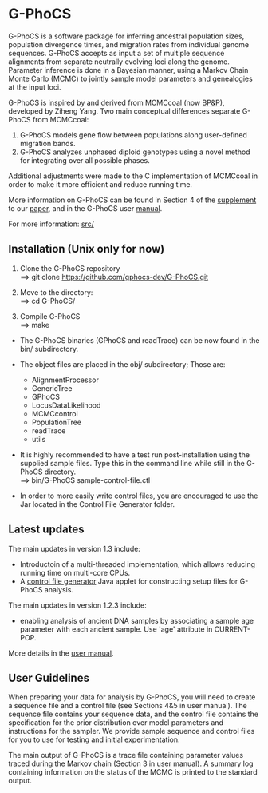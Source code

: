 G-PhoCS
=======

G-PhoCS is a software package for inferring ancestral population sizes, population divergence times, and migration rates from individual genome sequences. G-PhoCS accepts as input a set of multiple sequence alignments from separate neutrally evolving loci along the genome. Parameter inference is done in a Bayesian manner, using a Markov Chain Monte Carlo (MCMC) to jointly sample model parameters and genealogies at the input loci. 

G-PhoCS is inspired by and derived from MCMCcoal (now [BP&P](http://abacus.gene.ucl.ac.uk/software/)), developed by Ziheng Yang. Two main conceptual differences separate G-PhoCS from MCMCcoal: 
  1. G-PhoCS models gene flow between populations along user-defined migration bands. 
  2. G-PhoCS analyzes unphased diploid genotypes using a novel method for integrating over all possible phases. 

Additional adjustments were made to the C implementation of MCMCcoal in order to make it more efficient and reduce running time. 

More information on G-PhoCS can be found in Section 4 of the [supplement](http://www.nature.com/ng/journal/v43/n10/extref/ng.937-S1.pdf) to our [paper](http://www.nature.com/ng/journal/v43/n10/full/ng.937.html), and in the G-PhoCS user [manual](https://github.com/gphocs-dev/G-PhoCS/blob/master/G-PhoCS/GPhoCS_Manual.pdf).

For more information: [src/](src)


Installation (Unix only for now)
------------

1. Clone the G-PhoCS repository<br>
   ==>  git clone https://github.com/gphocs-dev/G-PhoCS.git

2. Move to the directory:<br>
   ==>  cd G-PhoCS/

3. Compile G-PhoCS<br>
   ==>  make

* The G-PhoCS binaries (GPhoCS and readTrace) can be now found in the bin/ subdirectory.
* The object files are placed in the obj/ subdirectory; Those are:
  * AlignmentProcessor
  * GenericTree
  * GPhoCS
  * LocusDataLikelihood
  * MCMCcontrol
  * PopulationTree
  * readTrace
  * utils
   
* It is highly recommended to have a test run post-installation using the supplied sample files. Type this in the command line while still in the G-PhoCS directory.<br>
  ==>  bin/G-PhoCS sample-control-file.ctl

* In order to more easily write control files, you are encouraged to use the Jar located in the Control File Generator folder.

Latest updates
--------------
The main updates in version 1.3 include:
* Introductoin of a multi-threaded implementation, which allows reducing running time on multi-core CPUs.
* A <a href="ControlFileGenerator">control file generator</a> Java applet for constructing setup files for G-PhoCS analysis.

The main updates in version 1.2.3 include:
* enabling analysis of ancient DNA samples by associating a sample age parameter with each ancient sample. Use 'age' attribute in CURRENT-POP.

More details in the <a href="GPhoCS_Manual.pdf">user manual</a>.

User Guidelines
---------------

When preparing your data for analysis by G-PhoCS, you will need to create a sequence file and a control file (see Sections 4&5 in user manual).
The sequence file contains your sequence data, and the control file contains the specification for the prior distribution over model parameters and instructions for the sampler.
We provide sample sequence and control files for you to use for testing and initial experimentation.

The main output of G-PhoCS is a trace file containing parameter values traced during the Markov chain (Section 3 in user manual).
A summary log containing information on the status of the MCMC is printed to the standard output.


